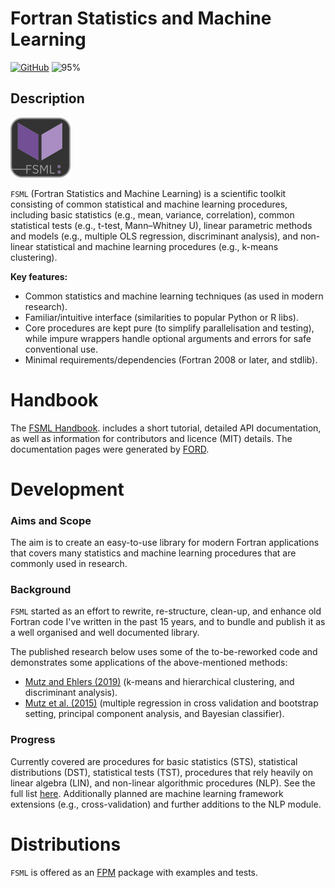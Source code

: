 # Fortran Statistics and Machine Learning

[![GitHub](https://img.shields.io/github/license/sebastian-mutz/fsml)](https://github.com/sebastian-mutz/fsml/blob/main/LICENCE)
![95%](https://progress-bar.xyz/95?title=Alpha)


## Description

![logo](doc/media/logo/FSML_small.png)

`FSML` (Fortran Statistics and Machine Learning) is a scientific toolkit consisting of common statistical and machine learning procedures, including basic statistics (e.g., mean, variance, correlation), common statistical tests (e.g., t-test, Mann–Whitney U), linear parametric methods and models (e.g., multiple OLS regression, discriminant analysis), and non-linear statistical and machine learning procedures (e.g., k-means clustering).

**Key features:**

 - Common statistics and machine learning techniques (as used in modern research).
 - Familiar/intuitive interface (similarities to popular Python or R libs).
 - Core procedures are kept pure (to simplify parallelisation and testing), while impure wrappers handle optional arguments and errors for safe conventional use.
 - Minimal requirements/dependencies (Fortran 2008 or later, and stdlib).

# Handbook

The [FSML Handbook](http://fsml.mutz.science/page/index.html). includes a short tutorial, detailed API documentation, as well as information for contributors and licence (MIT) details. The documentation pages were generated by [FORD](https://forddocs.readthedocs.io/en/stable/).

# Development

### Aims and Scope

The aim is to create an easy-to-use library for modern Fortran applications that covers many statistics and machine learning procedures that are commonly used in research.

### Background

`FSML` started as an effort to rewrite, re-structure, clean-up, and enhance old Fortran code I've written in the past 15 years, and to bundle and publish it as a well organised and well documented library.

The published research below uses some of the to-be-reworked code and demonstrates some applications of the above-mentioned methods:

- [Mutz and Ehlers (2019)](https://doi.org/10.5194/esurf-7-663-2019) (k-means and hierarchical clustering, and discriminant analysis).
- [Mutz et al. (2015)](https://doi.org/10.1007/s00382-015-2663-5) (multiple regression in cross validation and bootstrap setting, principal component analysis, and Bayesian classifier).

### Progress

Currently covered are procedures for basic statistics (STS), statistical distributions (DST), statistical tests (TST), procedures that rely heavily on linear algebra (LIN), and non-linear algorithmic procedures (NLP). See the full list [here](http://fsml.mutz.science/page/api/index.html). Additionally planned are machine learning framework extensions (e.g., cross-validation) and further additions to the NLP module.

# Distributions

`FSML` is offered as an [FPM](https://fpm.fortran-lang.org/) package with examples and tests.
